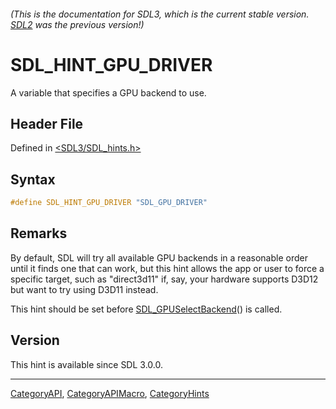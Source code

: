 ###### (This is the documentation for SDL3, which is the current stable version. [SDL2](https://wiki.libsdl.org/SDL2/) was the previous version!)
# SDL_HINT_GPU_DRIVER

A variable that specifies a GPU backend to use.

## Header File

Defined in [<SDL3/SDL_hints.h>](https://github.com/libsdl-org/SDL/blob/main/include/SDL3/SDL_hints.h)

## Syntax

```c
#define SDL_HINT_GPU_DRIVER "SDL_GPU_DRIVER"
```

## Remarks

By default, SDL will try all available GPU backends in a reasonable order
until it finds one that can work, but this hint allows the app or user to
force a specific target, such as "direct3d11" if, say, your hardware
supports D3D12 but want to try using D3D11 instead.

This hint should be set before
[SDL_GPUSelectBackend](SDL_GPUSelectBackend)() is called.

## Version

This hint is available since SDL 3.0.0.

----
[CategoryAPI](CategoryAPI), [CategoryAPIMacro](CategoryAPIMacro), [CategoryHints](CategoryHints)

